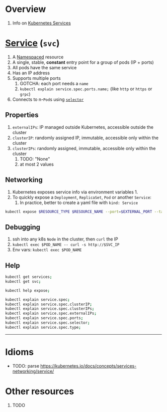 # Overview
1. Info on [Kubernetes Services](https://kubernetes.io/docs/concepts/services-networking/service/)


# [Service](https://kubernetes.io/docs/concepts/services-networking/service/) (`svc`)
1. A [Namespaced](https://kubernetes.io/docs/concepts/overview/working-with-objects/namespaces/) resource
1. A single, stable, **constant** entry point for a group of pods (IP + ports)
1. All pods have the same service
1. Has an IP address
1. Supports multiple ports
    1. GOTCHA: each port needs a `name`
    1. `kubectl explain service.spec.ports.name;` (like `http` or `https` or `grpc`)
1. Connects to n-`Pod`s using [`selector`](https://kubernetes.io/docs/concepts/overview/working-with-objects/labels/)


## Properties
1. `externalIPs`: IP managed outside Kubernetes, accessible outside the cluster
1. `clusterIP`: randomly assigned IP, immutable, accessible only within the cluster
1. `clusterIPs`: randomly assigned, immutable, accessible only within the cluster
    1. TODO: "None"
    1. at most 2 values


## Networking
1. Kubernetes exposes service info via environment variables
    1.
1. To quickly expose a `Deployment`, `ReplicaSet`, `Pod` or another `Service`:
    1. In practice, better to create a yaml file with `kind: Service`
```sh
kubectl expose $RESOURCE_TYPE $RESOURCE_NAME --port=$EXTERNAL_PORT --target-port=$PORT_IN_CONTAINER;
```


## Debugging
1. ssh into any k8s `Node` in the cluster, then `curl` the IP
1. `kubectl exec $POD_NAME -- curl -s http://$SVC_IP`
1. Env vars: `kubectl exec $POD_NAME`


## Help
```sh
kubectl get services;
kubectl get svc;

kubectl help expose;

kubectl explain service.spec;
kubectl explain service.spec.clusterIP;
kubectl explain service.spec.clusterIPs;
kubectl explain service.spec.externalIPs;
kubectl explain service.spec.ports;
kubectl explain service.spec.selector;
kubectl explain service.spec.type;
```

--------
# Idioms


- TODO: parse https://kubernetes.io/docs/concepts/services-networking/service/


# Other resources
1. TODO
